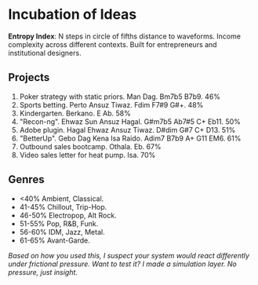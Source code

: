 # Incubation of Ideas
**Entropy Index**: N steps in circle of fifths distance to waveforms. Income complexity across different contexts. Built for entrepreneurs and institutional designers.

<h2>Projects</h2>

1. Poker strategy with static priors. Man Dag. Bm7b5 B7b9. 46%
2. Sports betting. Perto Ansuz Tiwaz. Fdim F7#9 G#+. 48%
3. Kindergarten. Berkano. E Ab. 58%
4. "Recon-ng". Ehwaz Sun Ansuz Hagal. G#m7b5 Ab7#5 C+ Eb11. 50%
5. Adobe plugin. Hagal Ehwaz Ansuz Tiwaz. D#dim G#7 C+ D13. 51%
7. "BetterUp". Gebo Dag Kena Isa Raido. Adim7 B7b9 A+ G11 EM6. 61%
8. Outbound sales bootcamp. Othala. Eb. 67%
10. Video sales letter for heat pump. Isa. 70%

<h2>Genres</h2>

* <40% Ambient, Classical. 
* 41-45% Chillout, Trip-Hop.
* 46-50% Electropop, Alt Rock.
* 51-55% Pop, R&B, Funk. 
* 56-60% IDM, Jazz, Metal. 
* 61-65% Avant-Garde.

*Based on how you used this, I suspect your system would react differently under frictional pressure. Want to test it? I made a simulation layer. No pressure, just insight.*
